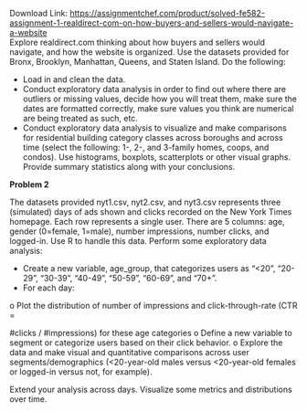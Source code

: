 Download Link: https://assignmentchef.com/product/solved-fe582-assignment-1-realdirect-com-on-how-buyers-and-sellers-would-navigate-a-website
<br>
Explore realdirect.com thinking about how buyers and sellers would navigate, and how the website is organized. Use the datasets provided for Bronx, Brooklyn, Manhattan, Queens, and Staten Island. Do the following:

<ul>

 <li>Load in and clean the data.</li>

 <li>Conduct exploratory data analysis in order to find out where there are outliers or missing values, decide how you will treat them, make sure the dates are formatted correctly, make sure values you think are numerical are being treated as such, etc.</li>

 <li>Conduct exploratory data analysis to visualize and make comparisons for residential building category classes across boroughs and across time (select the following: 1-, 2-, and 3-family homes, coops, and condos). Use histograms, boxplots, scatterplots or other visual graphs. Provide summary statistics along with your conclusions.</li>

</ul>

<strong>Problem 2 </strong>

The datasets provided nyt1.csv, nyt2.csv, and nyt3.csv represents three (simulated) days of ads shown and clicks recorded on the New York Times homepage. Each row represents a single user. There are 5 columns: age, gender (0=female, 1=male), number impressions, number clicks, and logged-in. Use R to handle this data. Perform some exploratory data analysis:

<ul>

 <li>Create a new variable, age_group, that categorizes users as “&lt;20”, “20-29”, “30-39”, “40-49”, “50-59”, “60-69”, and “70+”.</li>

 <li>For each day:</li>

</ul>

o Plot the distribution of number of impressions and click-through-rate (CTR =

#clicks / #impressions) for these age categories o Define a new variable to segment or categorize users based on their click behavior. o Explore the data and make visual and quantitative comparisons across user segments/demographics (&lt;20-year-old males versus &lt;20-year-old females or logged-in versus not, for example).

Extend your analysis across days. Visualize some metrics and distributions over time.